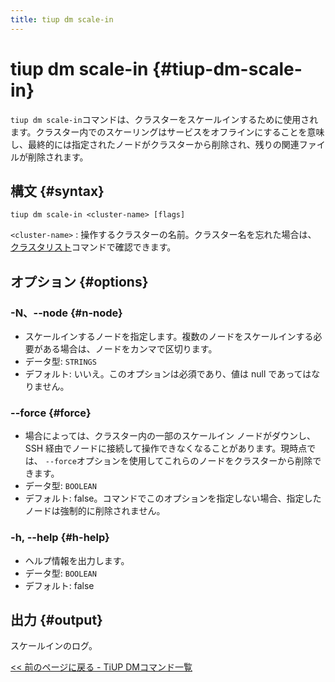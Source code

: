 ```yaml
---
title: tiup dm scale-in
---
```


# tiup dm scale-in {#tiup-dm-scale-in}

`tiup dm scale-in`コマンドは、クラスターをスケールインするために使用されます。クラスター内でのスケーリングはサービスをオフラインにすることを意味し、最終的には指定されたノードがクラスターから削除され、残りの関連ファイルが削除されます。

## 構文 {#syntax}

```shell
tiup dm scale-in <cluster-name> [flags]
```

`<cluster-name>` : 操作するクラスターの名前。クラスター名を忘れた場合は、 [クラスタリスト](/tiup/tiup-component-dm-list.md)コマンドで確認できます。

## オプション {#options}

### -N、--node {#n-node}

-   スケールインするノードを指定します。複数のノードをスケールインする必要がある場合は、ノードをカンマで区切ります。
-   データ型: `STRINGS`
-   デフォルト: いいえ。このオプションは必須であり、値は null であってはなりません。

### &#x20;--force {#force}

-   場合によっては、クラスター内の一部のスケールイン ノードがダウンし、SSH 経由でノードに接続して操作できなくなることがあります。現時点では、 `--force`オプションを使用してこれらのノードをクラスターから削除できます。
-   データ型: `BOOLEAN`
-   デフォルト: false。コマンドでこのオプションを指定しない場合、指定したノードは強制的に削除されません。

### -h, --help {#h-help}

-   ヘルプ情報を出力します。
-   データ型: `BOOLEAN`
-   デフォルト: false

## 出力 {#output}

スケールインのログ。

[&lt;&lt; 前のページに戻る - TiUP DMコマンド一覧](/tiup/tiup-component-dm.md#command-list)
